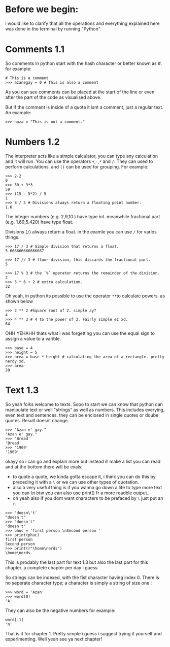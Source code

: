 # Before we begin:

i would like to clarify that all the operations and everything explained here was done in the terminal by running "Python".


# Comments 1.1

So comments in python start with the hash character or better known as #. for example:

```
# This is a comment
>>> azanegay = 0 # This is also a comment
```

As you can see comments can be placed at the start of the line or even after the part of the code as visualised above.

But if the comment is inside of a quote it isnt a comment, just a regular text. An example:

```
>>> huza = "This is not a comment."
```

# Numbers 1.2

The interpreter acts like a simple calculator, you can type any calculation and it will run. You can use the operators `+`,`-`,`*` and `/`. They can used to perform calculations. and `()` can be used for grouping. For example:

```
>>> 2-2
0
>>> 50 + 3*3
59
>>> (15 - 5*2) / 5
1
>>> 8 / 5 # Divisions always return a floating point number.
1.6

```

The integer numbers (e.g. 2,9,10.) have type int. meanwhile fractional part (e.g. 1.69,5.420) have type float.

Divisions (`/`) always return a float. in the examle you can use `/` for varios things.

```
>>> 17 / 3 # Simple division that returns a float.
5.666666666666667

>>> 17 // 3 # floor division, this discards the fractional part.
5 

>>> 17 % 3 # the `%` operator returns the remainder of the division.
2 
>>> 5 * 6 + 2 # extra calculation.
32
```

Oh yeah, in python its possible to use the operator `**`to calculate powers. as shown below 

```
>>> 2 ** 2 #Square root of 2. simple ay? 
4
>>> 4 ** 3 # 4 to the power of 3. Fairly simple ez xd.
64

```
OHH YEHAHH thats what i was forgetting you can use the equal sign to assign a value to a varible. 

```
>>> base = 4 
>>> height = 5
>>> area = base * height # calculating the area of a rectangle. pretty nerdy xd.
>>> area
20
```

# Text 1.3

So yeah folks welcome to texts. Sooo to start we can know that python can manipulate text or well "strings" as well as numbers. This includes everying, even text and sentences. they can be enclosed in single quotes or doube quotes. Result doesnt change.

```
>>> "Azan e' gay."
"Azan e' gay."
>>> 'Bread'
'Bread'
>>> '1969'
'1969'
```

okayy so i can go and explain more but instead ill make a list you can read and at the bottom there will be exals:

- to quote a quote, we kinda gotta escape it, i think you can do this by preceding it with a  `\` or we can use other types of quotation.
- also a very useful thing is if you wanna go down a life to type more text you  can \n btw you can also use print() fr a more readble output.. 
- oh yeah also if you dont want characters to be prefaced by `\` just put an `r`.

```
>>> 'doesn\'t'
"doesn't"
>>> "doesn't"
"doesn't"
>>> phuc = 'first person \nSecond person '
>>> print(phuc)
first person
Second person
>>> print(r"\home\nerds")
\home\nerds

```

This is prodably the last part for text 1.3 but also the last part for this chapter. a complete chapter per day i guess. 

So strings can be indexed, with the fist character having index 0. There is no seperate character type; a character is simply a string of size one :

```
>>> word = 'Azan'
>>> word[0]
'A'
```

They can also be the negative numbers for example:

```
word[-1]
'n'
```

That is it for chapter 1. Pretty simple i guess i suggest trying it yourself and experimenting. Well yeah see ya next chapter!
